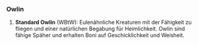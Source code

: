 
### **Owlin**

1. **Standard Owlin** (WBtW): Eulenähnliche Kreaturen mit der Fähigkeit zu fliegen und einer natürlichen Begabung für Heimlichkeit. Owlin sind fähige Späher und erhalten Boni auf Geschicklichkeit und Weisheit.